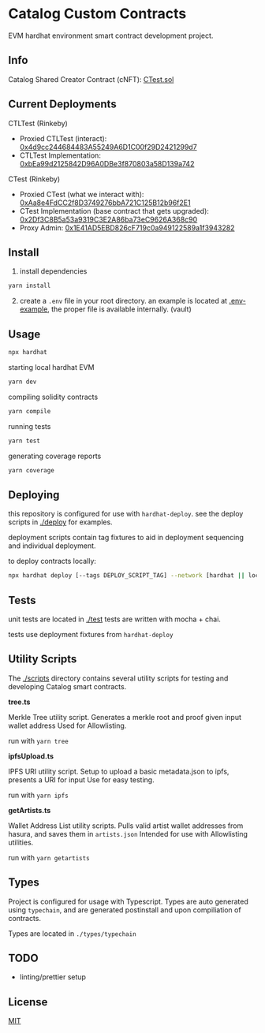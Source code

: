 # Catalog Custom Contracts 

EVM hardhat environment smart contract development project.


## Info

Catalog Shared Creator Contract (cNFT): [CTest.sol](./contracts/CTest.sol)


## Current Deployments 


CTLTest (Rinkeby)

- Proxied CTLTest (interact): [0x4d9cc244684483A55249A6D1C00f29D2421299d7](https://rinkeby.etherscan.io/address/0x4d9cc244684483A55249A6D1C00f29D2421299d7)
- CTLTest Implementation: [0xbEa99d2125842D96A0DBe3f870803a58D139a742](https://rinkeby.etherscan.io/address/0xbEa99d2125842D96A0DBe3f870803a58D139a742)

CTest (Rinkeby)

- Proxied CTest (what we interact with): [0xAa8e4FdCC2f8D3749276bbA721C125B12b96f2E1](https://rinkeby.etherscan.io/address/0xaa8e4fdcc2f8d3749276bba721c125b12b96f2e1#code)
- CTest Implementation (base contract that gets upgraded): [0x2Df3C8B5a53a9319C3E2A86ba73eC9626A368c90](https://rinkeby.etherscan.io/address/0x2Df3C8B5a53a9319C3E2A86ba73eC9626A368c90#code)
- Proxy Admin: [0x1E41AD5EBD826cF719c0a949122589a1f3943282](https://rinkeby.etherscan.io/address/0x1e41ad5ebd826cf719c0a949122589a1f3943282)

## Install


1. install dependencies

```bash
yarn install
```

2. create a ```.env``` file in your root directory. an example is located at [.env-example](.env-example), the proper file is available internally. (vault) 



## Usage

```bash
npx hardhat 
```

starting local hardhat EVM

```bash
yarn dev
```

compiling solidity contracts

```bash
yarn compile
```


running tests

```bash
yarn test
```


generating coverage reports

```bash
yarn coverage
```



## Deploying

this repository is configured for use with `hardhat-deploy`.
see the deploy scripts in [./deploy](./deploy) for examples.

deployment scripts contain tag fixtures to aid in deployment sequencing and individual deployment. 

to deploy contracts locally:

```bash
npx hardhat deploy [--tags DEPLOY_SCRIPT_TAG] --network [hardhat || localhost]
```



## Tests

unit tests are located in [./test](./test)
tests are written with mocha + chai.

tests use deployment fixtures from `hardhat-deploy` 


## Utility Scripts

The [./scripts](./scripts) directory contains several utility scripts for testing and 
developing Catalog smart contracts.


**tree.ts**

Merkle Tree utility script.
Generates a merkle root and proof given input wallet address
Used for Allowlisting.

run with `yarn tree`

**ipfsUpload.ts**

IPFS URI utility script.
Setup to upload a basic metadata.json to ipfs, presents a URI for input
Use for easy testing.

run with `yarn ipfs`

**getArtists.ts**

Wallet Address List utility scripts.
Pulls valid artist wallet addresses from hasura, and saves them in `artists.json`
Intended for use with Allowlisting utilities.

run with `yarn getartists`



## Types

Project is configured for usage with Typescript.
Types are auto generated using `typechain`, and are generated postinstall and upon compiliation of contracts. 

Types are located in `./types/typechain`


## TODO
- linting/prettier setup



## License

[MIT](LICENSE)
